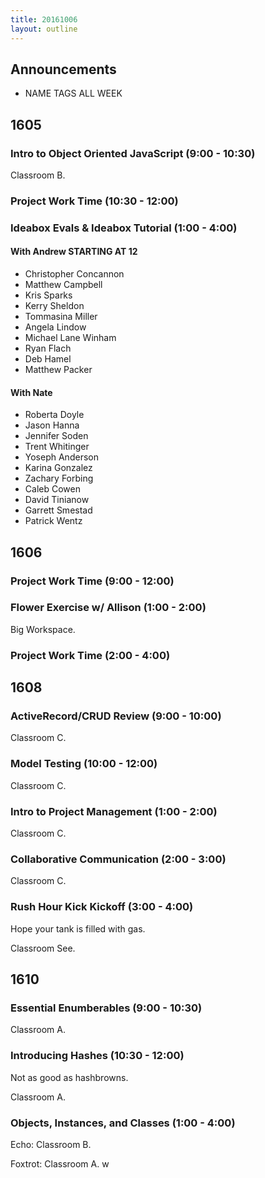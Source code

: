 ```yaml
---
title: 20161006
layout: outline
---
```


## Announcements
* NAME TAGS ALL WEEK


## 1605

### Intro to Object Oriented JavaScript (9:00 - 10:30)

Classroom B.

### Project Work Time (10:30 - 12:00)

### Ideabox Evals & Ideabox Tutorial (1:00 - 4:00)

#### With Andrew __STARTING AT 12__

- Christopher Concannon
- Matthew Campbell
- Kris Sparks
- Kerry Sheldon
- Tommasina Miller
- Angela Lindow
- Michael Lane Winham
- Ryan Flach
- Deb Hamel
- Matthew Packer

#### With Nate

- Roberta Doyle
- Jason Hanna
- Jennifer Soden
- Trent Whitinger
- Yoseph Anderson
- Karina Gonzalez
- Zachary Forbing
- Caleb Cowen
- David Tinianow
- Garrett Smestad
- Patrick Wentz

## 1606

### Project Work Time (9:00 - 12:00)

### Flower Exercise w/ Allison (1:00 - 2:00)

Big Workspace.

### Project Work Time (2:00 - 4:00)


## 1608

### ActiveRecord/CRUD Review (9:00 - 10:00)

Classroom C.

### Model Testing (10:00 - 12:00)

Classroom C.

### Intro to Project Management (1:00 - 2:00)

Classroom C.

### Collaborative Communication (2:00 - 3:00)

Classroom C.

### Rush Hour Kick Kickoff (3:00 - 4:00)

Hope your tank is filled with gas.

Classroom See.


## 1610

### Essential Enumberables (9:00 - 10:30)

Classroom A.

### Introducing Hashes (10:30 - 12:00)

Not as good as hashbrowns.

Classroom A.

### Objects, Instances, and Classes (1:00 - 4:00)

Echo: Classroom B.

Foxtrot: Classroom A. w
